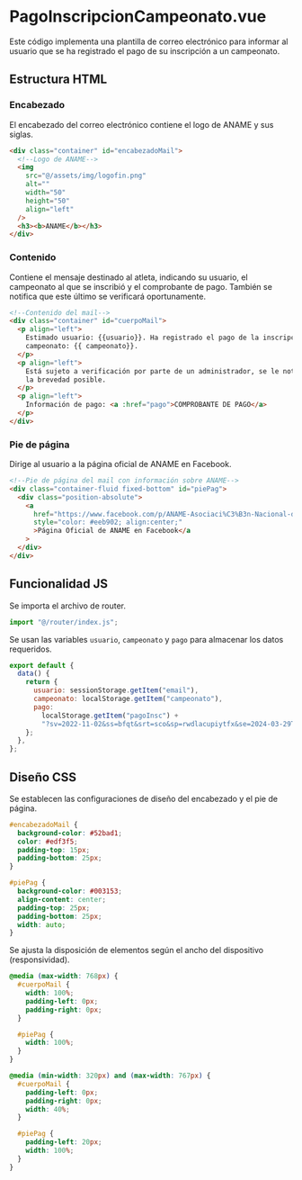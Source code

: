 # PagoInscripcionCampeonato.vue

Este código implementa una plantilla de correo electrónico para informar al usuario que se ha registrado el pago de su inscripción a un campeonato.

## Estructura HTML

### Encabezado

El encabezado del correo electrónico contiene el logo de ANAME y sus siglas.

```html
<div class="container" id="encabezadoMail">
  <!--Logo de ANAME-->
  <img
    src="@/assets/img/logofin.png"
    alt=""
    width="50"
    height="50"
    align="left"
  />
  <h3><b>ANAME</b></h3>
</div>
```

### Contenido

Contiene el mensaje destinado al atleta, indicando su usuario, el campeonato al que se inscribió y el comprobante de pago. También se notifica que este último se verificará oportunamente.

```html
<!--Contenido del mail-->
<div class="container" id="cuerpoMail">
  <p align="left">
    Estimado usuario: {{usuario}}. Ha registrado el pago de la inscripción al
    campeonato: {{ campeonato}}.
  </p>
  <p align="left">
    Está sujeto a verificación por parte de un administrador, se le notificará a
    la brevedad posible.
  </p>
  <p align="left">
    Información de pago: <a :href="pago">COMPROBANTE DE PAGO</a>
  </p>
</div>
```

### Pie de página

Dirige al usuario a la página oficial de ANAME en Facebook.

```html
<!--Pie de página del mail con información sobre ANAME-->
<div class="container-fluid fixed-bottom" id="piePag">
  <div class="position-absolute">
    <a
      href="https://www.facebook.com/p/ANAME-Asociaci%C3%B3n-Nacional-de-Atletismo-Master-del-Ecuador-100064841912450/?paipv=0&eav=AfaSv9pzpI9ergJbpLVMMNEX0dEx9-1RJWBzc4GFil1sb49W38fNLM9QEMSUzDbZtN0&_rdr"
      style="color: #eeb902; align:center;"
      >Página Oficial de ANAME en Facebook</a
    >
  </div>
</div>
```

## Funcionalidad JS

Se importa el archivo de router.

```javascript
import "@/router/index.js";
```

Se usan las variables `usuario`, `campeonato` y `pago` para almacenar los datos requeridos.

```javascript
export default {
  data() {
    return {
      usuario: sessionStorage.getItem("email"),
      campeonato: localStorage.getItem("campeonato"),
      pago:
        localStorage.getItem("pagoInsc") +
        "?sv=2022-11-02&ss=bfqt&srt=sco&sp=rwdlacupiytfx&se=2024-03-29T22:19:13Z&st=2024-01-29T14:19:13Z&spr=https,http&sig=5n44N%2BrVDmWYMuwzu0fJDpNDg9knKZErKMN6uetY2gE%3D",
    };
  },
};
```

## Diseño CSS

Se establecen las configuraciones de diseño del encabezado y el pie de página.

```css
#encabezadoMail {
  background-color: #52bad1;
  color: #edf3f5;
  padding-top: 15px;
  padding-bottom: 25px;
}

#piePag {
  background-color: #003153;
  align-content: center;
  padding-top: 25px;
  padding-bottom: 25px;
  width: auto;
}
```

Se ajusta la disposición de elementos según el ancho del dispositivo (responsividad).

```css
@media (max-width: 768px) {
  #cuerpoMail {
    width: 100%;
    padding-left: 0px;
    padding-right: 0px;
  }

  #piePag {
    width: 100%;
  }
}

@media (min-width: 320px) and (max-width: 767px) {
  #cuerpoMail {
    padding-left: 0px;
    padding-right: 0px;
    width: 40%;
  }

  #piePag {
    padding-left: 20px;
    width: 100%;
  }
}
```

